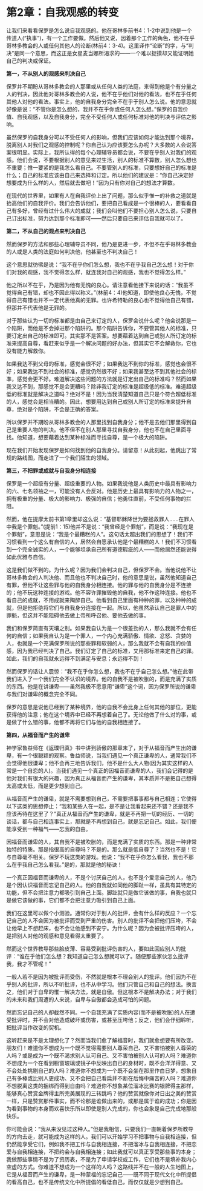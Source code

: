 # 第2章：自我观感的转变
让我们来看看保罗是怎么说自我观感的。他在哥林多前书4：1-2中说到他是一个传道人(“执事”)，有一个工作要做。然后他又说，因着那个工作的角色，他不在乎哥林多教会的人或任何其他人的论断(林前4：3-4)。这里译作“论断”的字，与“判决”是同一个意思，而这正是女星麦当娜所渴求的——一个难以捉摸却又能证明她自己的判决或保证。

**第一，不从别人的观感来判决自己**

保罗并不期盼从哥林多教会的人那里或从任何人类的法庭，来得到他是个有分量之人的判决，因此他对哥林多教会的人说，他不在乎他们对他的看法，也不在乎任何其他人对他的看法。事实上，他的自我身分完全不在乎于别人怎么说。他的意思就好像是说：“不管你是怎么想的，我并不在乎你或任何人怎么想。”保罗的自我价值、自我观感，以及自我身分，完全不受任何人或任何标准对他的判决与评估之影响。

虽然保罗的自我身分可以不受任何人的影响，但我们应该如何才能达到那个境界，脱离别人对我们之观感的控制呢？你自己认为应该要怎么办呢？大多数的人会说答案很明显。实际上，我所认得的每个心理辅导员都会说，不要在乎别人对我们的观感。他们会说，不要根据别人的意见来过生活，别人的标准不算数，别人怎么想也不重要；惟一要紧的是我怎么看自己。不要管别人的标准，只要想好自己的标准是什么；自己的标准应该由自己来选择和订定。所以他们的建议是：“你自己决定好想要成为什么样的人，然后就去做吧！”因为只有你对自己的想法才算数。

在现代的世界里，如果有人在自我评价上出了问题，那么似乎惟一的补救之道就是抬高他们的自我评价。我们会告诉他们，要把自己看成是一个很棒的人，要看看自己有多好，曾经有过什么伟大的成就；我们会叫他们不要担心别人怎么说，只要自己订出标准，努力达到那个标准即可——然后只要自已来评估自我就可以了。

**第二，不从自己的观点来判决自己**

然而保罗的方法和那些心理辅导员不同，他乃是更进一步，不但不在乎哥林多教会的人或是人类的法庭如何判决他，他甚至也不判决自己！

这个意思就彷彿是说：“我不在乎你们怎么想，我也不在乎我自己怎么想！对于你们对我的观感，我不觉得怎么样，就连我对自己的观感，我也不觉得怎么样。”

他之所以不在乎，乃是因为他有无愧的良心。请注意看他接下来说的话：“我虽不觉得自己有错，却也不因此得以称义。”(林前4：4)他知道，即使他良心无愧，不觉得自己有错也并不一定代表他真的无罪。也许希特勒的良心也不觉得他自己有错，但那并不代表他是无罪的。

对于那些认为一切的标准都是由自己来订定的人，保罗会说什么呢？他会说那是一个陷阱，而他是不会掉进那个陷阱的。那个陷阱告诉你，不要管其他人的标准，只要订定出自己的标准即可。其实那不是答案。想要藉着达到自己或别人所订定的标准来提高自尊，看赶来似乎是一个解决问题的好办法，但其实它不会解救你，它也没有能力解救你。

如果我达不到父母的标准，感觉会很不好；如果我达不到你的标准，感觉也会很不好；如果我达不到社会的标准，感觉仍然很不好；如果我甚至达不到其他社会的标凖，感觉会更不好。难道解决这些问题的方法就是订定出自己的标准吗？然而如果我又达不到，那感觉不是会更糟吗？除非我订定的标准是超级低的标准。难道超级低的标准就是解决之道吗？绝对不是！因为当我清楚知道自己只是个符合超低标准的人，感觉会是相当糟的。因此，想要用达到自己或别人所订定的标准来提升自尊，绝对是个陷阱，不会是正确的答案。

所以保罗并不期盼从哥林多教会的人那里找到自我身分；他不是去他们那里得到自己是重要人物的判决。他不但不在别人那里寻找自我身分，他也不在自己里面寻找。他知道，想要藉着达到某种标准而寻找自尊，是一个极大的陷阱。

现在我们开始发现保罗是如何找到他的自我身分。请留意！从此刻起，他跳出了常规的路线图，而走进了一个我们陌生的领域。

**第三，不把罪或成就与自我身分相连接**

保罗是一个超级有分量、超级重要的人物。如果我说他是人类历史中最具有影响力的六、七名领袖之一，可能没有人会反对。他是历史上最具有影响力的人物之一，拥有极重的分量、极大的影响力、极强的自信；他勇往直前，不受任何事物的拦阻。

然而，他在提摩太前书第1章里却这么说：“基督耶稣降世为要拯救罪人……在罪人中我是个罪魁。”(提前1：15)他并不是说：“我曾经是个罪魁”，而是说：“我现在是个罪魁”，意思是说：“我是个最糟糕的人”。这句话太超出我们的思想了！我们不习惯看到一个这么有自信的人，居然会自愿承认他是个最糟糕的人！我们不习惯看到一个完全诚实的人，一个能够坦承自己所有道德瑕疵的人——而他居然还能说得如此优雅与自信。

这是我们做不到的。为什么呢？因为我们会判决自己，但保罗不会。当他说他不让哥林多教会的人判决他、而且他也不判决自己时，他的意思是说，虽然他知道自己有罪，但他不让这些罪与他的自我身分相连接。他的罪与他的自我身分是不连接的；他不玩这种连接的游戏。他不容许罪摧毁他的自我，他不作这种连接。他也不看自己的成就，不用成就来陶醉自已。他看到自己里面有种种的罪，以及种种的成就，但是他拒绝将它们与自我身分连接在一起。所以，他虽然承认自己是罪人中的罪魁，但这并不能阻碍他去做上帝所呼召他、要他去做的事。

我们和保罗简直有天壤之别。如果我自认为是一个很差劲的人，那么我就不会有任何的自信；如果我自认为是一个罪人，一个内心充满骄傲、情欲、忿怒、贪婪的人，也就是一个充满保罗所说的那些罪和软弱的人，那么我就不会有自我的价值感，因为我已经判决了自己。我们订定了自己的标准，又用那标准来定自己的罪。如此，我们的自我就永远得不到满足与安息；永远得不到！

然而保罗的话让人震惊：“我不在乎你怎么想，我也不在乎自己怎么想。”他在此带我们进入了一个我们完全不认识的境界。他的自我不是被吹胀的，而是充满了实质的东西。他是在讲谦卑——虽然我极不愿意用“谦卑”这个词，因为保罗所说的谦卑与我们对谦卑的概念完全不同。

保罗的意思是说他已经到了某种境界，他的自我不会比身上任何其他的部位，更能获得他的注意；他在这个境界中已经不再想着自己了。无论他做了什么对的事，或是做了什么错的事，他都不再将它们与他的自我相连接了。

**第四，从福音而产生的谦卑**

神学家鲁益师在《返璞归真》书中讲到骄傲的那章末了，对于从福音而产生出的谦卑，有一个很聪颖的观察。鲁益师说，当我们遇见一个真正谦卑的人，通常我们不会觉得他很谦卑；他不会再三地告诉我们，他不是什么大人物(因为其实这样的人常是一个自恋的人)。当我们遇见一个真正的因福音而谦卑的人，我们会记得的是他对我们有很大的兴趣，因为真正从福音而产生的谦卑，其本质并不是把自己想得太高或太低，而是更少想到自己。

从福音而产生的谦卑，就是不需要想到自己，不需要把事事都与自己相连；它使得以下这类的思想停止：“我和某些人在一起，是不是让我看起来还不错？还是我不应该再待在这里了？”真正从福音而产生的谦卑，就是不再把一切的经历、一切的谈话，都与自己相连事实上，那就是不再想到自己，就是忘记自己。如此，我们便能享受到一种福气——忘我的自由。

因福音而谦卑的人，其自我不是被吹胀的，而是充满了实质的东西。那是一种非常独特的特质。那是指很高的自尊吗？不是的。那么就是低自尊了？当然也不是！它与自尊毫不相关。保罗不玩这类的游戏。他说：“我不在乎你怎么看我，我也不那么在乎我自己怎么看我。”是的，那就是他的秘诀！

一个真正因福音而谦卑的人，不是个讨厌自己的人，也不是个爱恋自己的人，他乃是个因认识福音而忘记自己的人。他的自我就如同他的脚趾一样，虽具有其特定的功能，但不会把注意力都吸引到自己上面。脚趾就只是做它该做的事，自我也就只是做它该做的事，它们都不会把注意力吸引到自己上面。

我们在这里可以做个小测验。通常你对于别人的批评，会有什么样的反应？一个忘记自己的人不会因为被批评而受到严重的伤害。别人的批评不会把他们压垮，不会让他早上不想赶床，也不会让他感到不安宁。为什么呢？因为会被批评压垮的人，是把别人对他的观感和意见看得太重要了。

然而这个世界教导那些脸皮薄、容易受到批评伤害的人，要如此回应别人的批评：“谁在乎他们怎么想？我知道自己怎么想就可以了。随便那些家伙怎么批评我，我才不管呢！”

一般人若不是因为被批评而受伤，不然就是根本不理会别人的批评。他们因为不在乎别人的批评，所以不听批评，也不从中学习。他们只管自己和自己的想法。换言之，他们对于自卑的惟一解决方法，就是自傲。但这根本不是解决办法；对于我们的未来和我们周遭的人来说，自卑与自傲都会造成可怕的问题。

然而忘记自己的人却截然不同。一个自我充满了实质内容(而不是被吹胀)的人在遭受批评时，并不会对他造成破坏或伤害，或甚至压垮他；反之，他们会伃细聆听，把批评当作改变的契机。

这听赶来是不是太理想化了？然而当我们愈了解福音时，我们就愈想要有所改变。朋友们！难道你不想成为一个既不觉得需要别人尊荣自己、又不害怕被别人尊荣的人吗？或是成为一个既不渴求别人认可自己、又不害怕被别人认可的人吗？难道你不想成为一个在看到橱窗玻璃或镜子中反映出自已的身材时，既不会洋洋得意、又不会处处挑剔自己的人吗？难道你不想成为一个既不会坐在那里作白日梦，想象自己有多棒或比别人更成功、又不会把自己看扁并不断在后悔中痛苦的人吗？难道你不想脱离这类的捆绑而得到自由吗？难道你不想象某位溜冰比赛的银牌得主那样，能够真心赞赏金牌得主所完美展现的三转跳吗？他的赞赏就像你对日出之美的赞赏一样，只是赞赏那件事实，而不论那是谁做出来的，或那是属于谁的成功；你是因为看到事物的本身而欢喜快乐所以即使是别人完成的，你也会象是自己完成地那般快乐。

你可能会说：“我从来没见过这种人。”但是我相信，只要我们一直朝着保罗所教导的方向去走，就可能成为这样的人。我们可以开始学习不把事物与自我相连接，但仍然能享受它们，例如我不把工作与自我相连接，不把溜冰与自我相连接，不把恋爱与自我相连接，不把约会与自我相连接；如此我就可以真正享受那些事的本身；我做那些事情不是为了资历表，不是为了申请学校或工作，它们也不是填补我内心空虚的方式。你难道不想成为一个这样的人吗？这路线并不在一般的人生地图上，它是从福音而产生的谦卑，是一种蒙福的忘记自己——既不同于现代文化中所提倡的看高自己，也不是传统文化中所提倡的看低自己，而仅仅就是少想到自己。
